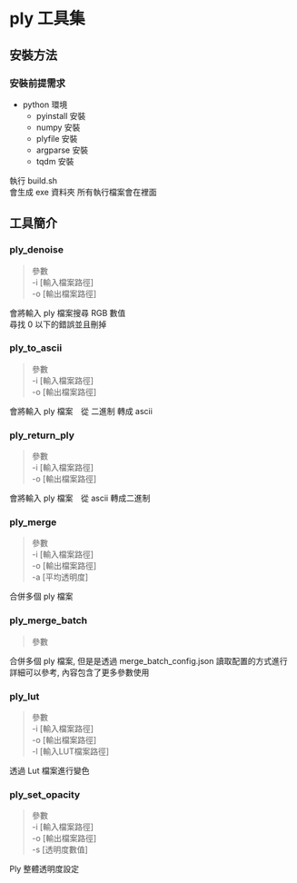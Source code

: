 # ply 工具集

## 安裝方法

### 安裝前提需求

- python 環境
  - pyinstall 安裝
  - numpy 安裝
  - plyfile 安裝
  - argparse 安裝
  - tqdm 安裝

執行 build.sh\
會生成 exe 資料夾 所有執行檔案會在裡面

## 工具簡介

### ply_denoise

> 參數\
> -i [輸入檔案路徑]\
> -o [輸出檔案路徑]

會將輸入 ply 檔案搜尋 RGB 數值\
尋找 0 以下的錯誤並且刪掉

### ply_to_ascii

> 參數\
> -i [輸入檔案路徑]\
> -o [輸出檔案路徑]

會將輸入 ply 檔案　從 二進制 轉成 ascii

### ply_return_ply

> 參數\
> -i [輸入檔案路徑]\
> -o [輸出檔案路徑]

會將輸入 ply 檔案　從 ascii 轉成二進制

### ply_merge

> 參數\
> -i [輸入檔案路徑]\
> -o [輸出檔案路徑]\
> -a [平均透明度]

合併多個 ply 檔案

### ply_merge_batch

> 參數

合併多個 ply 檔案, 但是是透過 merge_batch_config.json 讀取配置的方式進行\
詳細可以參考, 內容包含了更多參數使用

### ply_lut

> 參數\
> -i [輸入檔案路徑]\
> -o [輸出檔案路徑]\
> -l [輸入LUT檔案路徑]

透過 Lut 檔案進行變色

### ply_set_opacity

> 參數\
> -i [輸入檔案路徑]\
> -o [輸出檔案路徑]\
> -s [透明度數值]

Ply 整體透明度設定